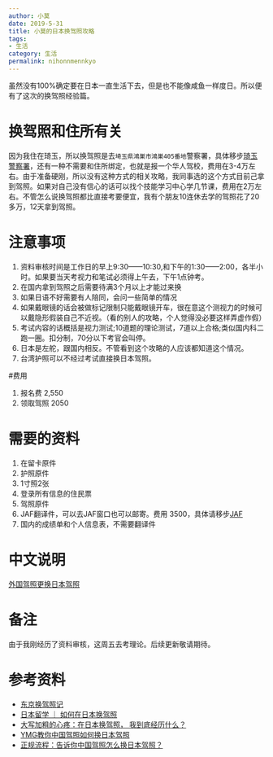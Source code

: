 ```yaml
---
author: 小莫
date: 2019-5-31
title: 小莫的日本换驾照攻略
tags:
- 生活
category: 生活
permalink: nihonnmennkyo
---
```

虽然没有100%确定要在日本一直生活下去，但是也不能像咸鱼一样度日。所以便有了这次的换驾照经验篇。
<!-- more -->

# 换驾照和住所有关
因为我住在琦玉，所以换驾照是去`埼玉県鴻巣市鴻巣405番地`警察署，具体移步[琦玉警察署](https://www.police.pref.saitama.lg.jp/f0130/menkyo/gaikoku.html)，还有一种不需要和住所绑定，也就是报一个华人驾校，费用在3-4万左右。由于准备硬刚，所以没有这种方式的相关攻略，我同事选的这个方式目前己拿到驾照。如果对自己没有信心的话可以找个技能学习中心学几节课，费用在2万左右。不管怎么说换驾照都比直接考要便宜，我有个朋友10连休去学的驾照花了20多万，12天拿到驾照。

# 注意事项
1. 资料审核时间是工作日的早上9:30——10:30,和下午的1:30——2:00，各半小时。如果要当天考视力和笔试必须得上午去，下午1点钟考。
2. 在国内拿到驾照之后需要待满3个月以上才能过来换
3. 如果日语不好需要有人陪同，会问一些简单的情况
4. 如果戴眼镜的话会被做标记限制只能戴眼镜开车，很在意这个测视力的时候可以戴隐形假装自己不近视。（看的别人的攻略，个人觉得没必要这样弄虚作假）
5. 考试内容的话概括是视力测试;10道题的理论测试，7道以上合格;类似国内科二跑一圈。扣分制，70分以下考官会叫停。
6. 日本是左舵，跟国内相反。不管看到这个攻略的人应该都知道这个情况。
7. 台湾护照可以不经过考试直接换日本驾照。

#费用
1. 报名费 2,550
2. 领取驾照 2050

# 需要的资料
1. 在留卡原件
2. 护照原件
3. 1寸照2张
4. 登录所有信息的住民票
5. 驾照原件
6. JAF翻译件，可以去JAF窗口也可以邮寄。费用 3500，具体请移步[JAF](http://www.jaf.or.jp/inter/translation/)
7. 国内的成绩单和个人信息表，不需要翻译件

# 中文说明
[外国驾照更换日本驾照](https://www.keishicho.metro.tokyo.jp/multilingual/chinese/traffic_safety/drivers_licenses/index.files/convert_license_chinese.pdf)


# 备注
由于我刚经历了资料审核，这周五去考理论。后续更新敬请期待。

# 参考资料
- [东京换驾照记](https://blog.xiangzhuyuan.com/tranfer-chinese-driver-license-to-japanese/)
- [日本留学 ｜ 如何在日本换驾照](https://baijiahao.baidu.com/s?id=1595714456461270665&wfr=spider&for=pc)
- [大写加粗的心疼：在日本换驾照， 我到底经历什么？](http://blog.sina.com.cn/s/blog_16ec33b7a0102x22s.html?tj=1)
- [YMG教你中国驾照如何换日本驾照](http://mini.eastday.com/bdmip/180404112201086.html#)
- [正规流程：告诉你中国驾照怎么换日本驾照？](https://baijiahao.baidu.com/s?id=1590619232778171249&wfr=spider&for=pc)
